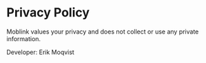 # Privacy Policy

Moblink values your privacy and does not collect or use any private information.

Developer: Erik Moqvist